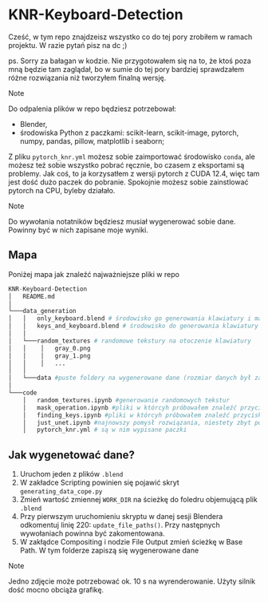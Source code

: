 # KNR-Keyboard-Detection
Cześć, w tym repo znajdzeisz wszystko co do tej pory zrobiłem w ramach projektu. W razie pytań pisz na dc ;)

ps. Sorry za bałagan w kodzie. Nie przygotowałem się na to, że ktoś poza mną będzie tam zaglądał, bo w sumie do tej pory bardziej sprawdzałem różne rozwiązania niż tworzyłem finalną wersję.

> [!NOTE]
> Do odpalenia plików w repo będziesz potrzebował:
> * Blender,
> * środowiska Python z paczkami: scikit-learn, scikit-image, pytorch, numpy, pandas, pillow, matplotlib i seaborn;
> 
> Z pliku ```pytorch_knr.yml``` możesz sobie zaimportować środowisko ```conda```, ale możesz też sobie wszystko pobrać ręcznie, bo czasem z eksportami są problemy. Jak coś, to ja korzysatłem z wersji pytorch z CUDA 12.4, więc tam jest dość dużo paczek do pobranie. Spokojnie możesz sobie zainstlować pytorch na CPU, byleby działało.

> [!NOTE]
> Do wywołania notatników będziesz musiał wygenerować sobie dane.
> Powinny być w nich zapisane moje wyniki.

## Mapa
Poniżej mapa jak znaleźć najważniejsze pliki w repo
```python
KNR-Keyboard-Detection
│   README.md
│
└───data_generation
│   │   only_keyboard.blend # środowisko go generowania klawiatury i maski na całą klawiaturę
│   │   keys_and_keyboard.blend # środowisko do generowania klawiatury i maski z wyróżnieniem przycisków na klawiaturze
│   │
│   └───random_textures # randomowe tekstury na otoczenie klawiatury
│   │    │   gray_0.png
│   │    │   gray_1.png
│   │    │   ...
│   │  
│   └───data #puste foldery na wygenerowane dane (rozmiar danych był za duży na github, trzeba pomyśleć jak je sobie udostępniać)
│ 
└───code
    │   random_textures.ipynb #generowanie randomowych tekstur
    │   mask_operation.ipynb #pliki w którcyh próbowałem znaleźć przyciski na podstawie maski na całą klawiature
    │   finding_keys.ipynb #pliki w którcyh próbowałem znaleźć przyciski na podstawie maski na całą klawiature
    │   just_unet.ipynb #najnowszy pomysł rozwiązania, niestety zbyt potężny na mój komputer
    │   pytorch_knr.yml # są w nim wypisane paczki
```

## Jak wygenetować dane?
1. Uruchom jeden z plików ```.blend```
2. W zakładce Scripting powinien się pojawić skryt ```generating_data_cope.py```
3. Zmień wartość zmiennej ```WORK_DIR``` na ścieżkę do foledru objemującą plik ```.blend```
4. Przy pierwszym uruchomieniu skryptu w danej sesji Blendera odkomentuj linię 220: ```update_file_paths()```. Przy następnych wywołaniach powinna być zakomentowana.
5. W zakłądce Compositing i nodzie File Output zmień ścieżkę w Base Path. W tym folderze zapiszą się wygenerowane dane

> [!NOTE]
> Jedno zdjęcie może potrzebować ok. 10 s na wyrenderowanie. Użyty silnik dość mocno obciąża grafikę.
>
